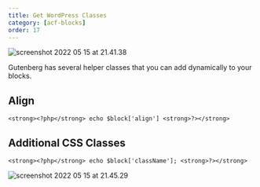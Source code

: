 ```yaml
---
title: Get WordPress Classes
category: [acf-blocks]
order: 17
---
```


![screenshot 2022 05 15 at 21.41.38](../img/Screenshot-2022-05-15-at-21.41.38-800x408.png)

Gutenberg has several helper classes that you can add dynamically to your blocks.

## Align

`<strong><?php</strong> echo $block['align'] <strong>?></strong>`

## Additional CSS Classes

`<strong><?php</strong> echo $block['className']; <strong>?></strong>`

![screenshot 2022 05 15 at 21.45.29](../img/Screenshot-2022-05-15-at-21.45.29-800x119.png)

